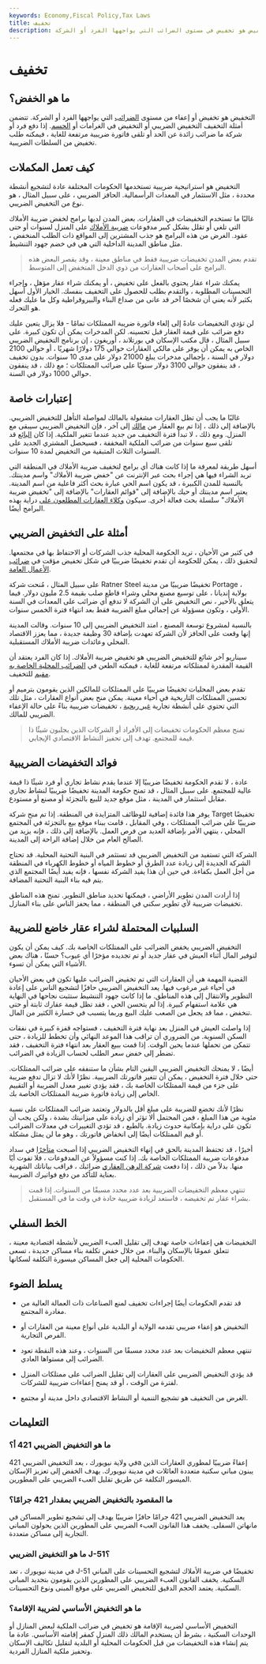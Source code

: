 ```yaml
---
keywords: Economy,Fiscal Policy,Tax Laws
title: تخفيف
description: التخفيض هو تخفيض في مستوى الضرائب التي يواجهها الفرد أو الشركة.
---
```


# تخفيف
## ما هو الخفض؟

التخفيض هو تخفيض أو إعفاء من مستوى [الضرائب](/taxation) التي يواجهها الفرد أو الشركة. تتضمن أمثلة التخفيف التخفيض الضريبي أو التخفيض في الغرامات أو [الحسم](/rebate). إذا دفع فرد أو شركة ما ضرائب زائدة عن الحد أو تلقى فاتورة ضريبية مرتفعة للغاية ، فيمكنه طلب تخفيض من السلطات الضريبية.

## كيف تعمل المكملات

التخفيض هو استراتيجية ضريبية تستخدمها الحكومات المختلفة عادة لتشجيع أنشطة محددة ، مثل الاستثمار في المعدات الرأسمالية. الحافز الضريبي ، على سبيل المثال ، هو نوع من التخفيض الضريبي.

غالبًا ما تستخدم التخفيضات في العقارات. بعض المدن لديها برامج لخفض ضريبة الأملاك التي تلغي أو تقلل بشكل كبير مدفوعات [ضريبة الأملاك](/propertytax) على المنزل لسنوات أو حتى عقود. الغرض من هذه البرامج هو جذب المشترين إلى المواقع ذات الطلب المنخفض ، مثل مناطق المدينة الداخلية التي هي في خضم جهود التنشيط.

> تقدم بعض المدن تخفيضات ضريبية فقط في مناطق معينة ، وقد يقصر البعض هذه البرامج على أصحاب العقارات من ذوي الدخل المنخفض إلى المتوسط.

>

يمكنك شراء عقار يحتوي بالفعل على تخفيض ، أو يمكنك شراء عقار مؤهل ، وإجراء التحسينات المطلوبة ، والتقدم بطلب للحصول على التخفيف بنفسك. الخيار الأول أسهل بكثير لأنه يعني أن شخصًا آخر قد عانى من صداع البناء والبيروقراطية وكل ما عليك فعله هو التحرك.

لن تؤدي التخفيضات عادةً إلى إلغاء فاتورة ضريبة الممتلكات تمامًا - فلا يزال يتعين عليك دفع ضرائب على قيمة العقار قبل تحسينه. لكن المدخرات يمكن أن تكون كبيرة. على سبيل المثال ، قال مكتب الإسكان في بورتلاند ، أوريغون ، إن برنامج التخفيض الضريبي الخاص به يمكن أن يوفر على مالكي العقارات حوالي 175 دولارًا شهريًا ، أو حوالي 2100 دولار في السنة ، بإجمالي مدخرات يبلغ 21000 دولار على مدى 10 سنوات. بدون تخفيف ، قد ينفقون حوالي 3100 دولار سنويًا على ضرائب الممتلكات ؛ مع ذلك ، قد ينفقون حوالي 1000 دولار في السنة.

## إعتبارات خاصة

غالبًا ما يجب أن تظل العقارات مشغولة بالمالك لمواصلة التأهل للتخفيض الضريبي. بالإضافة إلى ذلك ، إذا تم بيع العقار من [مالك](/owner-occupant) إلى آخر ، فإن التخفيض الضريبي سيبقى مع المنزل. ومع ذلك ، لا تبدأ فترة التخفيف من جديد عندما تتغير الملكية. إذا كان [البائع](/seller) قد تلقى سبع سنوات من ضرائب الملكية المخففة ، فسيحصل المشتري الجديد على السنوات الثلاث المتبقية من التخفيض لمدة 10 سنوات.

أسهل طريقة لمعرفة ما إذا كانت هناك أي برامج لتخفيف ضريبة الأملاك في المنطقة التي تريد الشراء فيها هي إجراء بحث عبر الإنترنت عن "خفض ضريبة الأملاك" واسم مدينتك. بالنسبة للمدن الكبيرة ، قد يكون اسم الحي عبارة بحث أكثر فاعلية من اسم المدينة. يعتبر اسم مدينتك أو حيك بالإضافة إلى "قوائم العقارات" بالإضافة إلى "تخفيض ضريبة الأملاك" سلسلة بحث فعالة أخرى. سيكون [وكلاء العقارات المطلعون على](/realestateagent) دراية بهذه البرامج أيضًا.

## أمثلة على التخفيض الضريبي

في كثير من الأحيان ، تريد الحكومة المحلية جذب الشركات أو الاحتفاظ بها في مجتمعها. لتحقيق ذلك ، يمكن للحكومة أن تقدم تخفيضًا ضريبيًا في شكل تخفيض مؤقت في [ضرائب الأعمال العامة](/corporatetax).

على سبيل المثال ، مُنحت شركة Ratner Steel تخفيضًا ضريبيًا من مدينة Portage ، بولاية إنديانا ، على توسيع مصنع محلي وشراء قاطع صلب بقيمة 2.5 مليون دولار. فيما يتعلق بالأخير ، نص التخفيض على أن الشركة لا تدفع أي ضرائب على المعدات في السنة الأولى ، وتكون مسؤولة عن إجمالي مبلغ الضريبة فقط بعد انتهاء فترة الخمس سنوات.

بالنسبة لمشروع توسعة المصنع ، امتد التخفيض الضريبي إلى 10 سنوات. وقالت المدينة إنها وقعت على الحافز لأن الشركة تعهدت بإضافة 30 وظيفة جديدة ، مما يعزز الاقتصاد المحلي وعائدات ضريبة الأملاك المستقبلية.

سيناريو آخر شائع للتخفيض الضريبي هو تخفيض ضريبة الأملاك. إذا كان الفرد يعتقد أن القيمة المقدرة لممتلكاته مرتفعة للغاية ، فيمكنه الطعن في [الضرائب المحلية الخاصة به](/localtax) [مقيم](/assessor) للتخفيف.

تقدم بعض المحليات تخفيضًا ضريبيًا على الممتلكات للمالكين الذين يقومون بترميم أو تحسين الممتلكات التاريخية في أحياء معينة. يمكن منح بعض أنواع العقارات ، مثل تلك التي تحتوي على أنشطة تجارية [غير ربحية](/non-profitorganization) ، تخفيضات ضريبية بناءً على حالة الإعفاء الضريبي للمالك.

> تمنح معظم الحكومات تخفيضات إلى الأفراد أو الشركات الذين يجلبون شيئًا ذا قيمة للمجتمع. تهدف إلى تحفيز النشاط الاقتصادي الإيجابي.

>

## فوائد التخفيضات الضريبية

عادة ، لا تقدم الحكومة تخفيضًا ضريبيًا إلا عندما يقدم نشاط تجاري أو فرد شيئًا ذا قيمة عالية للمجتمع. على سبيل المثال ، قد تمنح حكومة المدينة تخفيضًا ضريبيًا لنشاط تجاري مقابل استثمار في المدينة ، مثل موقع جديد للبيع بالتجزئة أو مصنع أو مستودع.

يوفر هذا فائدة إضافية للوظائف المتزايدة في المنطقة. إذا تم منح شركة Target تخفيضًا ضريبيًا على ضرائب الممتلكات ، وفي المقابل ، قامت ببناء موقع بيع بالتجزئة في المجتمع المحلي ، ينتهي الأمر بإضافة العديد من فرص العمل. بالإضافة إلى ذلك ، فإنه يزيد من الصالح العام من خلال إضافة الراحة إلى المدينة.

الشركة التي تستفيد من التخفيض الضريبي قد تستثمر في البنية التحتية المحلية. قد تحتاج الشركة الجديدة إلى زيادة عدد الطرق أو خطوط المياه أو خطوط الكهرباء في المنطقة من أجل العمل بكفاءة. في حين أن هذا يفيد الشركة نفسها ، فإنه يفيد أيضًا المجتمع الذي يتم فيه بناء البنية التحتية المضافة.

إذا أرادت المدن تطوير الأراضي ، فيمكنها تحديد مناطق التطوير. تمنح هذه المناطق تخفيضات ضريبية لأي تطوير سكني في المنطقة ، مما يحفز الناس على بناء المنازل.

## السلبيات المحتملة لشراء عقار خاضع للضريبة

التخفيض الضريبي يخفض الضرائب على الممتلكات الخاصة بك. كيف يمكن أن يكون لتوفير المال أثناء العيش في عقار جديد أو تم تجديده مؤخرًا أي عيوب؟ حسنًا ، هناك بعض الأشياء التي يمكن أن تسوء.

القضية المهمة هي أن العقارات التي تم تخفيض الضرائب عليها تكون في بعض الأحيان في أحياء غير مرغوب فيها. يعد التخفيض الضريبي حافزًا لتشجيع الناس على إعادة التطوير والانتقال إلى هذه المناطق. ما إذا كانت جهود التنشيط ستثبت نجاحها في النهاية هي علامة استفهام كبيرة. إذا لم يتحسن الحي ، فقد تظل قيمة عقارك ثابتة أو حتى تنخفض ، مما قد يجعل من الصعب عليك البيع وربما يتسبب في خسارة الكثير من المال.

إذا واصلت العيش في المنزل بعد نهاية فترة التخفيف ، فستواجه قفزة كبيرة في نفقات السكن السنوية. من الضروري أن تراقب هذا الموعد النهائي وأن تخطط للزيادة ، حتى تتمكن من تحملها عندما يحين الوقت. إذا قمت ببيع العقار بعد انتهاء فترة التخفيف ، فقد تضطر إلى خفض سعر الطلب لحساب الزيادة في الضرائب.

أيضًا ، لا يمنحك التخفيض الضريبي اليقين التام بشأن ما ستنفقه على ضرائب الممتلكات. حتى خلال فترة التخفيض ، يمكن أن تتغير فاتورتك الضريبية. نظرًا لأنك لا تزال تدفع ضريبة على جزء من قيمة الممتلكات الخاصة بك ، فقد يؤدي تغيير معدل الضريبة أو التقييم الخاص إلى زيادة فاتورة ضريبة الممتلكات الخاصة بك.

نظرًا لأنك تخضع للضريبة على مبلغ أقل بالدولار وتعتمد ضرائب الممتلكات على نسبة مئوية من هذا المبلغ ، فمن المحتمل ألا تؤثر أي زيادة على ميزانيتك بشدة ، ولكن يجب أن تكون على دراية بإمكانية حدوث زيادة. بالطبع ، قد تؤدي التغييرات في معدلات الضرائب أو قيم الممتلكات أيضًا إلى انخفاض فاتورتك ، وهو ما لن يمثل مشكلة.

أخيرًا ، قد تحتفظ المدينة بالحق في إنهاء التخفيض الضريبي إذا أصبحت [متأخرًا](/delinquent) في سداد مدفوعات ضريبة الممتلكات الخاصة بك. إذا كنت مسؤولاً عن المدفوعات ، فلا تفوت أيًا منها. بدلاً من ذلك ، إذا دفعت [شركة الرهن العقاري](/mortgage-company) ضرائبك ، فراقب بياناتك الشهرية بعناية للتأكد من دفع فواتيرك الضريبية.

> تنتهي معظم التخفيضات الضريبية بعد عدد محدد مسبقًا من السنوات. إذا قمت بشراء عقار تم تخفيضه ، فاستعد لزيادة ضريبية حادة في وقت ما في المستقبل.

>

## الخط السفلي

التخفيضات هي إعفاءات خاصة تهدف إلى تقليل العبء الضريبي لأنشطة اقتصادية معينة ، تتعلق عمومًا بالإسكان والبناء. من خلال خفض تكلفة بناء مساكن جديدة ، تسعى الحكومات المحلية إلى جعل المساكن ميسورة التكلفة لسكانها.

## يسلط الضوء

- قد تقدم الحكومات أيضًا إجراءات تخفيف لمنع الصناعات ذات العمالة العالية من مغادرة المجتمع.

- التخفيض هو إعفاء ضريبي تقدمه الولاية أو البلدية على أنواع معينة من العقارات أو الفرص التجارية.

- تنتهي معظم التخفيضات بعد عدد محدد مسبقًا من السنوات ، وعند هذه النقطة تعود الضرائب إلى مستواها العادي.

- قد يؤدي التخفيض الضريبي على العقارات إلى تقليل الضرائب على ممتلكات المنزل لفترة من الوقت ، أو قد يمنح إعفاءات ضريبية للشركات.

- الغرض من التخفيف هو تشجيع التنمية أو النشاط الاقتصادي داخل مدينة أو مجتمع.

## التعليمات

### ما هو التخفيض الضريبي 421 أ؟

في ولاية نيويورك ، يعد التخفيض الضريبي 421a إعفاءً ضريبيًا لمطوري العقارات الذين يبنون مباني سكنية متعددة العائلات في مدينة نيويورك. يهدف الخفض إلى تعزيز الإسكان الميسور التكلفة عن طريق تقليل العبء الضريبي على المطورين.

### ما المقصود بالتخفيض الضريبي بمقدار 421 جرامًا؟

يعد التخفيض الضريبي 421 جرامًا حافزًا ضريبيًا يهدف إلى تشجيع تطوير المساكن في مانهاتن السفلى. يخفف هذا القانون العبء الضريبي على المطورين الذين يحولون المباني التجارية إلى مساكن متعددة.

### ما هو التخفيض الضريبي J-51؟

في مدينة نيويورك ، تعد J-51 تخفيضًا في ضريبة الأملاك لتشجيع التحسينات على المباني السكنية. يخفف القانون العبء الضريبي على المطورين الذين يقومون بتجديد المباني السكنية. يعتمد الحجم الدقيق للتخفيض الضريبي على موقع المبنى ونوع التحسينات.

### ما هو التخفيض الأساسي لضريبة الإقامة؟

التخفيض الأساسي لضريبة الإقامة هو تخفيض في ضرائب الملكية لبعض المنازل أو الوحدات السكنية ، بشرط أن يستخدم المالك ذلك المنزل كمقر إقامته الأساسي. عادة ما يتم إنشاء هذه التخفيضات من قبل الحكومات المحلية أو البلدية لتقليل تكاليف الإسكان وتحفيز ملكية المنازل الفردية.

